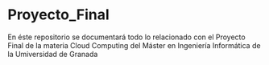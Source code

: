 # Proyecto_Final
En éste repositorio se documentará todo lo relacionado con el Proyecto Final de la materia Cloud Computing del Máster en Ingeniería Informática de la Umiversidad de Granada
